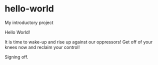 # hello-world
My introductory project


Hello World!

It is time to wake-up and rise up against our oppressors!
Get off of your knees now and reclaim your control!

Signing off.
